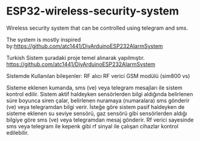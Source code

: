 # ESP32-wireless-security-system
Wireless security system that can be controlled using telegram and sms.

The system is mostly inspired by:https://github.com/atc1441/DiyArduinoESP232AlarmSystem

Turkish
Sistem şuradaki proje temel alınarak yapılmıştır. 
https://github.com/atc1441/DiyArduinoESP232AlarmSystem

Sistemde Kullanılan bileşenler:
RF alıcı
RF verici
GSM modülü (sim800 vs)


Sisteme eklenen kumanda, sms (ve) veya telegram mesajları ile sistem kontrol edilir.
Sistem aktif haldeyken sensörlerden bilgi aldığında belirlenen süre boyunca siren çalar, belirlenen nuramaya (numaralara) sms gönderir (ve) veya telegramdan bilgi verir.
İsteğe göre sistem pasif haldeyken de sisteme eklenen su seviye sensörü, gaz sensörü gibi sensörlerden aldığı bilgiye göre sms (ve) veya telegramdan mesaj gönderir.
Rf verici sayesinde sms veya telegram ile kepenk gibi rf sinyal ile çalışan cihazlar kontrol edilebilir.
